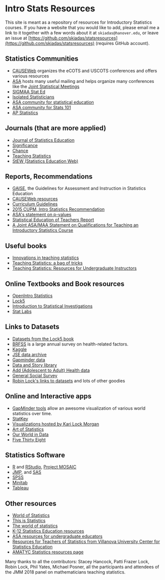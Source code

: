 # Intro Stats Resources

This site is meant as a repository of resources for Introductory Statistics courses. If you have a website that you would like to add, please email me a link to it together with a few words about it at `skiadas@hanover.edu`, or leave an issue at [https://github.com/skiadas/statsresources](https://github.com/skiadas/statsresources) (requires GitHub account).

## Statistics Communities

- [CAUSEWeb](https://www.causeweb.org) organizes the eCOTS and USCOTS conferences and offers various resources
- [ASA](http://www.amstat.org/) hosts many useful mailing and helps organize many conferences like the [Joint Statistical Meetings](http://www.amstat.org/ASA/Meetings/Joint-Statistical-Meetings.aspx)
- [SIGMAA Stat Ed](http://sigmaa.maa.org/stat-ed/)
- [Isolated Statisticians](http://ww2.amstat.org/committees/isostat/isostat.html)
- [ASA community for statistical education](http://community.amstat.org/statisticaleducationsection/home)
- [ASA community for Stats 101](http://community.amstat.org/stats101/home)
- [AP Statistics](https://apcommunity.collegeboard.org/web/apstatistics)

## Journals (that are more applied)

- [Journal of Statistics Education](https://ww2.amstat.org/publications/jse/)
- [Significance](https://www.significancemagazine.com/)
- [Chance](https://chance.amstat.org/)
- [Teaching Statistics](http://onlinelibrary.wiley.com/journal/10.1111/(ISSN)1467-9639)
- [StEW (Statistics Education Web)](http://www.amstat.org/ASA/Education/STEW/home.aspx)

## Reports, Recommendations

- [GAISE](http://www.amstat.org/asa/files/pdfs/GAISE/GaiseCollege_Full.pdf), the Guidelines for Assessment and Instruction in Statistics Education
- [CAUSEWeb resources](https://www.causeweb.org/cause/professional-development)
- [Curriculum Guidelines](http://www.amstat.org/asa/files/pdfs/EDU-guidelines2014-11-15.pdf)
- [2015 CUPM, Intro Statistics Recommendation](https://www.maa.org/sites/default/files/AppliedStatDataAnalysis.pdf)
- [ASA's statement on p-values](http://amstat.tandfonline.com/doi/pdf/10.1080/00031305.2016.1154108)
- [Statistical Education of Teachers Report](http://www.amstat.org/asa/files/pdfs/EDU-SET.pdf)
- [A Joint ASA/MAA Statement on Qualifications for Teaching an Introductory Statistics Course](https://www.maa.org/programs/faculty-and-departments/curriculum-department-guidelines-recommendations/joint-statement-teaching-intro-stats)



## Useful books

- [Innovations in teaching statistics](https://www.maa.org/press/maa-reviews/innovations-in-teaching-statistics)
- [Teaching Statistics: a bag of tricks](https://www.maa.org/press/maa-reviews/teaching-statistics-a-bag-of-tricks-0)
- [Teaching Statistics: Resources for Undergraduate Instructors](https://www.maa.org/press/maa-reviews/teaching-statistics-resources-for-undergraduate-instructors)

## Online Textbooks and Book resources

- [OpenIntro Statistics](https://www.openintro.org/stat/)
- [Lock5](http://www.lock5stat.com/)
- [Introduction to Statistical Investigations](http://math.hope.edu/isi/)
- [Stat Labs](https://www.stat.berkeley.edu/~statlabs/)

## Links to Datasets

- [Datasets from the Lock5 book](http://www.lock5stat.com/datapage.html)
- [BRFSS](https://www.cdc.gov/brfss/index.html) is a large annual survey on health-related factors.
- [Kaggle](https://www.kaggle.com/datasets)
- [JSE data archive](http://ww2.amstat.org/publications/jse/jse_data_archive.htm)
- [Gapminder data](https://www.gapminder.org/data/)
- [Data and Story library](http://www.stat.cmu.edu/DASL/)
- [Add (Adolescent to Adult) Health data](http://www.icpsr.umich.edu/icpsrweb/DSDR/studies/21600#datasetsSection)
- [General Social Survey](http://gss.norc.org/get-the-data)
- [Robin Lock's links to datasets](http://myslu.stlawu.edu/~rlock/data2016/) and lots of other goodies

## Online and Interactive apps

- [GapMinder tools](https://www.gapminder.org/tools/) allow an awesome visualization of various world statistics over time.
- [StatKey](http://www.lock5stat.com/StatKey/index.html)
- [Visualizations hosted by Kari Lock Morgan](http://www.personal.psu.edu/klm47/visualization.htm)
- [Art of Statistics](http://www.artofstat.com/webapps.html)
- [Our World in Data](https://ourworldindata.org/)
- [Five Thirty Eight](http://fivethirtyeight.com/)

## Statistics Software

- [R](https://www.r-project.org/) and [RStudio](https://www.rstudio.com/), [Project MOSAIC](http://mosaic-web.org/)
- [JMP](https://www.jmp.com/en_us/home.html), and [SAS](http://www.sas.com)
- [SPSS](https://www.ibm.com/analytics/data-science/predictive-analytics/academic-statistical-software)
- [Minitab](http://www.minitab.com/)
- [Tableau](http://www.tableau.com/)

## Other resources

- [World of Statistics](http://www.worldofstatistics.org/)
- [This is Statistics](http://thisisstatistics.org/)
- [The world of statistics](http://www.amstat.org/asa/education/stew/home.aspx)
- [K-12 Statistics Education resources](http://www.amstat.org/ASA/Education/K-12-Statistics-Education-Resources.aspx)
- [ASA resources for undergraduate educators](http://www.amstat.org/asa/education/undergraduate-educators.aspx)
- [Resources for Teachers of Statistics from Villanova University Center for Statistics Education](http://www1.villanova.edu/villanova/artsci/mathematics/cse/TeacherResources.html)
- [AMATYC Statistics resources page](http://www.amatyc.org/?page=StatsResources)

Many thanks to all the contributors: Stacey Hancock, Patti Frazer Lock, Robin Lock, Phil Yates, Michael Posner, all the participants and attendees of the JMM 2018 panel on mathematicians teaching statistics.
